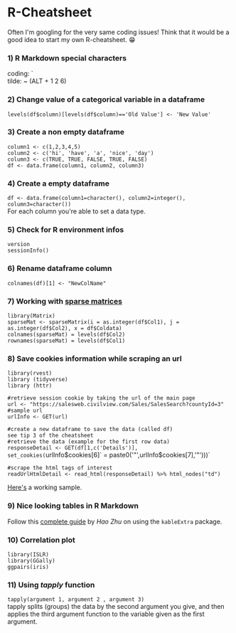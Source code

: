 # R-Cheatsheet

Often I'm googling for the very same coding issues! Think that it would be a good idea to start my own R-cheatsheet. :grin:

### 1) R Markdown special characters
coding: `<br>
tilde: ~  (ALT + 1 2 6)
<br>

### 2) Change value of a categorical variable in a dataframe
`levels(df$column)[levels(df$column)=='Old Value'] <- 'New Value'`
<br>

### 3) Create a non empty dataframe
`column1 <- c(1,2,3,4,5)`<br>
`column2 <- c('hi', 'have', 'a', 'nice', 'day')`<br>
`column3 <- c(TRUE, TRUE, FALSE, TRUE, FALSE)`<br>
`df <- data.frame(column1, column2, column3)`
<br>

### 4) Create a empty dataframe
`df <- data.frame(column1=character(), column2=integer(), column3=character())`<br>
For each column you're able to set a data type.
<br>

### 5) Check for R environment infos
`version`<br>
`sessionInfo()`
<br>

### 6) Rename dataframe column
`colnames(df)[1] <- "NewColName"`
<br>

### 7) Working with [sparse matrices](https://en.wikipedia.org/wiki/Sparse_matrix)
`library(Matrix)`<br>
`sparseMat <- sparseMatrix(i = as.integer(df$Col1), j = as.integer(df$Col2), x = df$Coldata)`<br>
`colnames(sparseMat) = levels(df$Col2)`<br>
`rownames(sparseMat) = levels(df$Col1)`<br>

### 8) Save cookies information while scraping an url
`library(rvest)`<br>
`library (tidyverse)`<br>
`library (httr)`<br>

`#retrieve session cookie by taking the url of the main page`<br>
`url <- "https://salesweb.civilview.com/Sales/SalesSearch?countyId=3" #sample url`<br>
`urlInfo <- GET(url)`<br>

`#create a new dataframe to save the data (called df)`<br>
`see tip 3 of the cheatsheet`<br>
`#retrieve the data (example for the first row data)`<br>
`responseDetail <- GET(df[1,c('Details')], set_cookies(`urlInfo$cookies[6]` = paste0('"',urlInfo$cookies[7],'"')))`<br>

`#scrape the html tags of interest`<br>
`readUrlHtmlDetail <- read_html(responseDetail) %>% html_nodes("td")`<br>
  
 [Here's](https://stackoverflow.com/questions/55169844/unable-to-connect-to-https-site-with-r/55346855#55346855) a working sample.
  
 ### 9) Nice looking tables in R Markdown
 
 Follow this [complete guide](https://cran.r-project.org/web/packages/kableExtra/vignettes/awesome_table_in_html.html) by <i>Hao Zhu</i> on using the `kableExtra` package.

### 10) Correlation plot
`library(ISLR)`<br>
`library(GGally)`<br>
`ggpairs(iris)`<br>
 
### 11) Using <i>tapply</i> function
`tapply(argument 1, argument 2 , argument 3)`<br>
tapply splits (groups) the data by the second argument you give, and then applies the third argument function to the variable given as the first argument.<br>

  
  
  
  
